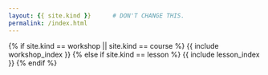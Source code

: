 ```yaml
---
layout: {{ site.kind }}      # DON'T CHANGE THIS.
permalink: /index.html
---
```


{% if site.kind == workshop || site.kind == course %}
  {{ include workshop_index }}
{% else if site.kind == lesson %}
  {{ include lesson_index }}
{% endif %}
